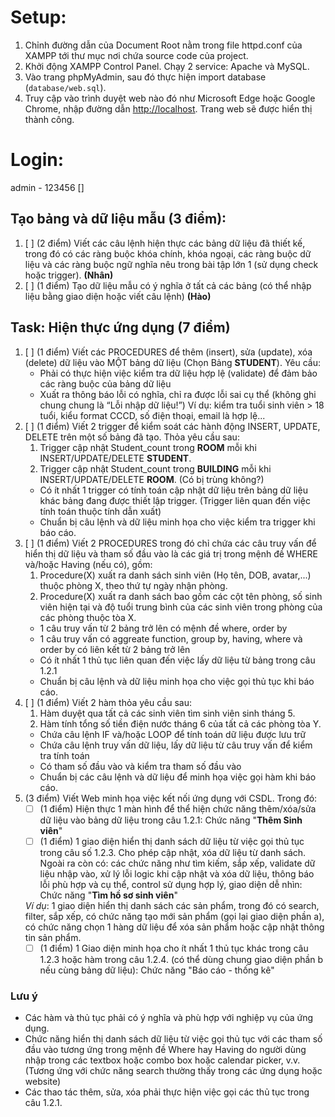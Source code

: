 # Setup:
1. Chỉnh đường dẫn của Document Root nằm trong file httpd.conf của XAMPP tới thư mục nơi chứa source code của project.
2. Khởi động XAMPP Control Panel. Chạy 2 service: Apache và MySQL.
3. Vào trang phpMyAdmin, sau đó thực hiện import database (`database/web.sql`).
4. Truy cập vào trình duyệt web nào đó như Microsoft Edge hoặc Google Chrome, nhập đường dẫn [http://localhost](http://localhost). Trang web sẽ được hiển thị thành công.

# Login:
admin - 123456
[]
## Tạo bảng và dữ liệu mẫu (3 điểm):
1. [ ] (2 điểm) Viết các câu lệnh hiện thực các bảng dữ liệu đã thiết kế, trong đó có các ràng buộc khóa chính, khóa ngoại, các ràng buộc dữ liệu và các ràng buộc ngữ nghĩa nêu trong bài tập lớn 1 (sử dụng check hoặc trigger). **(Nhân)**
2. [ ] (1 điểm) Tạo dữ liệu mẫu có ý nghĩa ở tất cả các bảng (có thể nhập liệu bằng giao diện hoặc viết câu lệnh) **(Hào)**

## Task: Hiện thực ứng dụng (7 điểm)
1. [ ] (1 điểm) Viết các PROCEDURES để thêm (insert), sửa (update), xóa (delete) dữ liệu vào MỘT bảng dữ liệu (Chọn Bảng **STUDENT**). Yêu cầu:
   - Phải có thực hiện việc kiểm tra dữ liệu hợp lệ (validate) để đảm bảo các ràng buộc của bảng dữ liệu
   - Xuất ra thông báo lỗi có nghĩa, chỉ ra được lỗi sai cụ thể (không ghi chung chung là “Lỗi nhập dữ liệu!”) Ví dụ: kiểm tra tuổi sinh viên > 18 tuổi, kiểu format CCCD, số điện thoại, email là hợp lệ...
2. [ ] (1 điểm) Viết 2 trigger để kiểm soát các hành động INSERT, UPDATE, DELETE trên một số bảng đã tạo. Thỏa yêu cầu sau:
    1. Trigger cập nhật Student_count trong **ROOM** mỗi khi INSERT/UPDATE/DELETE **STUDENT**.
    2. Trigger cập nhật Student_count trong **BUILDING** mỗi khi INSERT/UPDATE/DELETE **ROOM**. (Có bị trùng không?)
   - Có ít nhất 1 trigger có tính toán cập nhật dữ liệu trên bảng dữ liệu khác bảng đang được thiết lập trigger. (Trigger liên quan đến việc tính toán thuộc tính dẫn xuất)
   - Chuẩn bị câu lệnh và dữ liệu minh họa cho việc kiểm tra trigger khi báo cáo.
3. [ ] (1 điểm) Viết 2 PROCEDURES trong đó chỉ chứa các câu truy vấn để hiển thị dữ liệu và tham số đầu vào là các giá trị trong mệnh đề WHERE và/hoặc Having (nếu có), gồm:
    1. Procedure(X) xuất ra danh sách sinh viên (Họ tên, DOB, avatar,...) thuộc phòng X, theo thứ tự ngày nhận phòng.
    2. Procedure(X) xuất ra danh sách bao gồm các cột tên phòng, số sinh viên hiện tại và độ tuổi trung bình của các sinh viên trong phòng của các phòng thuộc tòa X.
   - 1 câu truy vấn từ 2 bảng trở lên có mệnh đề where, order by
   - 1 câu truy vấn có aggreate function, group by, having, where và order by có liên kết từ 2 bảng trở lên
   - Có ít nhất 1 thủ tục liên quan đến việc lấy dữ liệu từ bảng trong câu 1.2.1
   - Chuẩn bị câu lệnh và dữ liệu minh họa cho việc gọi thủ tục khi báo cáo.
4. [ ] (1 điểm) Viết 2 hàm thỏa yêu cầu sau:
    1. Hàm duyệt qua tất cả các sinh viên tìm sinh viên sinh tháng 5.
    2. Hàm tính tổng số tiền điện nước tháng 6 của tất cả các phòng tòa Y. 
   - Chứa câu lệnh IF và/hoặc LOOP để tính toán dữ liệu được lưu trữ
   - Chứa câu lệnh truy vấn dữ liệu, lấy dữ liệu từ câu truy vấn để kiểm tra tính toán
   - Có tham số đầu vào và kiểm tra tham số đầu vào
   - Chuẩn bị các câu lệnh và dữ liệu để minh họa việc gọi hàm khi báo cáo.
5. (3 điểm) Viết Web minh họa việc kết nối ứng dụng với CSDL. Trong đó:
   - [ ] (1 điểm) Hiện thực 1 màn hình để thể hiện chức năng thêm/xóa/sửa dữ liệu vào bảng dữ liệu trong câu 1.2.1: Chức năng "**Thêm Sinh viên**"
   - [ ] (1 điểm) 1 giao diện hiển thị danh sách dữ liệu từ việc gọi thủ tục trong câu số 1.2.3. Cho phép cập nhật, xóa dữ liệu từ danh sách. Ngoài ra còn có: các chức năng như tìm kiếm, sắp xếp, validate dữ liệu nhập vào, xử lý lỗi logic khi cập nhật và xóa dữ liệu, thông báo lỗi phù hợp và cụ thể, control sử dụng hợp lý, giao diện dễ nhìn: Chức năng "**Tìm hồ sơ sinh viên**"
   
   *Ví dụ*: 1 giao diện hiển thị danh sách các sản phẩm, trong đó có search, filter, sắp xếp, có chức năng tạo mới sản phẩm (gọi lại giao diện phần a), có chức năng chọn 1 hàng dữ liệu để xóa sản phẩm hoặc cập nhật thông tin sản phẩm.
   - [ ] (1 điểm) 1 Giao diện minh họa cho ít nhất 1 thủ tục khác trong câu 1.2.3 hoặc hàm trong câu 1.2.4. (có thể dùng chung giao diện phần b nếu cùng bảng dữ liệu): Chức năng "Báo cáo - thống kê"
### Lưu ý
- Các hàm và thủ tục phải có ý nghĩa và phù hợp với nghiệp vụ của ứng dụng.
- Chức năng hiển thị danh sách dữ liệu từ việc gọi thủ tục với các tham số đầu vào tương ứng trong mệnh đề Where hay Having do người dùng nhập trong các textbox hoặc combo box hoặc calendar picker, v.v. (Tương ứng với chức năng search thường thấy trong các ứng dụng hoặc website)
- Các thao tác thêm, sửa, xóa phải thực hiện việc gọi các thủ tục trong câu 1.2.1.